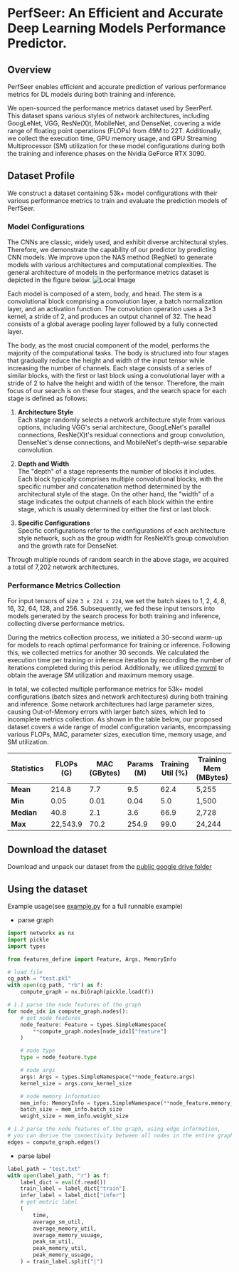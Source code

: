 # PerfSeer: An Efficient and Accurate Deep Learning Models Performance Predictor.
## Overview
PerfSeer enables efficient and accurate prediction of various performance metrics for DL models during both training and inference.

We open-sourced the performance metrics dataset used by SeerPerf.  
This dataset spans various styles of network architectures, including GoogLeNet, VGG, ResNe(X)t, MobileNet, and DenseNet, covering a wide range of floating point operations (FLOPs) from 49M to 22T. Additionally, we collect the execution time, GPU memory usage, and GPU Streaming Multiprocessor (SM) utilization for these model configurations during both the training and inference phases on the Nvidia GeForce RTX 3090.

## Dataset Profile
We construct a dataset containing 53k+ model configurations with their various performance metrics to train and evaluate the prediction models of PerfSeer.

### Model Configurations
The CNNs are classic, widely used, and exhibit diverse architectural styles. Therefore, we demonstrate the capability of our predictor by predicting CNN models. We improve upon the NAS method (RegNet) to generate models with various architectures and computational complexities. The general architecture of models in the performance metrics dataset is depicted in the figure below.
![Local Image](./img/general_model.jpg)

Each model is composed of a stem, body, and head. The stem is a convolutional block comprising a convolution layer, a batch normalization layer, and an activation function. The convolution operation uses a 3×3 kernel, a stride of 2, and produces an output channel of 32. The head consists of a global average pooling layer followed by a fully connected layer.

The body, as the most crucial component of the model, performs the majority of the computational tasks. The body is structured into four stages that gradually reduce the height and width of the input tensor while increasing the number of channels. Each stage consists of a series of similar blocks, with the first or last block using a convolutional layer with a stride of 2 to halve the height and width of the tensor. Therefore, the main focus of our search is on these four stages, and the search space for each stage is defined as follows:

1. **Architecture Style**  
   Each stage randomly selects a network architecture style from various options, including VGG's serial architecture, GoogLeNet's parallel connections, ResNe(X)t's residual connections and group convolution, DenseNet's dense connections, and MobileNet's depth-wise separable convolution.

2. **Depth and Width**  
   The "depth" of a stage represents the number of blocks it includes. Each block typically comprises multiple convolutional blocks, with the specific number and concatenation method determined by the architectural style of the stage. On the other hand, the "width" of a stage indicates the output channels of each block within the entire stage, which is usually determined by either the first or last block.

3. **Specific Configurations**  
   Specific configurations refer to the configurations of each architecture style network, such as the group width for ResNeXt’s group convolution and the growth rate for DenseNet.

Through multiple rounds of random search in the above stage, we acquired a total of 7,202 network architectures.

### Performance Metrics Collection

For input tensors of size `3 x 224 x 224`, we set the batch sizes to 1, 2, 4, 8, 16, 32, 64, 128, and 256. Subsequently, we fed these input tensors into models generated by the search process for both training and inference, collecting diverse performance metrics.

During the metrics collection process, we initiated a 30-second warm-up for models to reach optimal performance for training or inference. Following this, we collected metrics for another 30 seconds. We calculated the execution time per training or inference iteration by recording the number of iterations completed during this period. Additionally, we utilized [pynvml](https://pypi.org/project/pynvml) to obtain the average SM utilization and maximum memory usage.

In total, we collected multiple performance metrics for 53k+ model configurations (batch sizes and network architectures) during both training and inference. Some network architectures had large parameter sizes, causing Out-of-Memory errors with larger batch sizes, which led to incomplete metrics collection. As shown in the table below, our proposed dataset covers a wide range of model configuration variants, encompassing various FLOPs, MAC, parameter sizes, execution time, memory usage, and SM utilization.

| Statistics | FLOPs (G) | MAC (GBytes) | Params (M) | Training Util (%) | Training Mem (MBytes) | Training Time (ms) | Inference Util (%) | Inference Mem (MBytes) | Inference Time (ms) |
|------------|-----------|--------------|------------|-------------------|-----------------------|--------------------|---------------------|------------------------|---------------------|
| **Mean**   | 214.8     | 7.7          | 9.5        | 62.4              | 5,255                 | 87.1               | 72.9                | 2,412                  | 23.8                |
| **Min**    | 0.05      | 0.01         | 0.04       | 5.0               | 1,500                 | 2.9                | 8.0                 | 1,410                  | 0.8                 |
| **Median** | 40.8      | 2.1          | 3.6        | 66.9              | 2,728                 | 44.1               | 97.0                | 1,790                  | 9.2                 |
| **Max**    | 22,543.9  | 70.2         | 254.9      | 99.0              | 24,244                | 1,919.5            | 99.0                | 19,462                 | 554.5               |





## Download the dataset 
Download and unpack our dataset from the [public google drive folder](https://drive.google.com/drive/folders/15anTR-bBTTfvXx9aQXp1BlMcqXjJsmmW?usp=sharing)

## Using the dataset
Example usage(see [example.py](util_dataset/example.py) for a full runnable example)
- parse graph
```python
import networkx as nx
import pickle
import types

from features_define import Feature, Args, MemoryInfo

# load file
cg_path = "test.pkl"
with open(cg_path, "rb") as f:
    compute_graph = nx.DiGraph(pickle.load(f))

# 1.1 parse the node features of the graph
for node_idx in compute_graph.nodes():
    # get node features
    node_feature: Feature = types.SimpleNamespace(
        **compute_graph.nodes[node_idx]["feature"]
    )

    # node type
    type = node_feature.type

    # node args
    args: Args = types.SimpleNamespace(**node_feature.args)
    kernel_size = args.conv_kernel_size

    # node memory information
    mem_info: MemoryInfo = types.SimpleNamespace(**node_feature.memory_info)
    batch_size = mem_info.batch_size
    weight_size = mem_info.weight_size

# 1.2 parse the node features of the graph, using edge information,
# you can derive the connectivity between all nodes in the entire graph.
edges = compute_graph.edges()
```
- parse label
```python
label_path = "test.txt"
with open(label_path, "r") as f:
    label_dict = eval(f.read())
    train_label = label_dict["train"]
    infer_label = label_dict["infer"]
    # get metric label
    (
        time,
        average_sm_util,
        average_memory_util,
        average_memory_usuage,
        peak_sm_util,
        peak_memory_util,
        peak_memory_usuage,
    ) = train_label.split("|")
```
